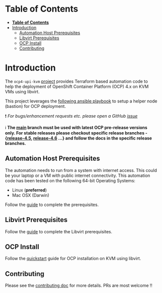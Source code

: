 # **Table of Contents**

- [**Table of Contents**](#table-of-contents)
- [Introduction](#introduction)
  - [Automation Host Prerequisites](#automation-host-prerequisites)
  - [Libvirt Prerequisites](#libvirt-prerequisites)
  - [OCP Install](#ocp-install)
  - [Contributing](#contributing)


# Introduction

The `ocp4-upi-kvm` [project](https://github.com/ocp-power-automation/ocp4-upi-kvm) provides Terraform based automation code to help the deployment of OpenShift Container Platform (OCP) 4.x on KVM VMs using libvirt.

This project leverages the [following ansible playbook](https://github.com/RedHatOfficial/ocp4-helpernode) to setup a
helper node (bastion) for OCP deployment.


:heavy_exclamation_mark: *For bugs/enhancement requests etc. please open a GitHub [issue](https://github.com/ocp-power-automation/ocp4-upi-kvm/issues)*

:information_source: **The [main](https://github.com/ocp-power-automation/ocp4-upi-kvm/tree/master) branch must be used with latest OCP pre-release versions only. For stable releases please checkout specific release branches -
{[release-4.5](https://github.com/ocp-power-automation/ocp4-upi-kvm/tree/release-4.5), [release-4.6](https://github.com/ocp-power-automation/ocp4-upi-kvm/tree/release-4.6) ...} and follow the docs in the specific release branches.**

## Automation Host Prerequisites

The automation needs to run from a system with internet access. This could be your laptop or a VM with public internet connectivity. This automation code has been tested on the following 64-bit Operating Systems:
- Linux (**preferred**)
- Mac OSX (Darwin)


Follow the [guide](docs/automation_host_prereqs.md) to complete the prerequisites.

## Libvirt Prerequisites

Follow the [guide](docs/libvirt-host-setup.md) to complete the Libvirt prerequisites.
## OCP Install

Follow the [quickstart](docs/quickstart.md) guide for OCP installation on KVM using libvirt.

## Contributing

Please see the [contributing doc](https://github.com/ocp-power-automation/ocp4-upi-kvm/blob/master/CONTRIBUTING.md) for more details.
PRs are most welcome !!

